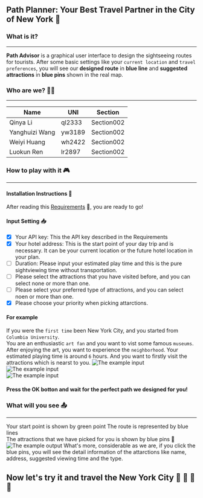 ## Path Planner: Your Best Travel Partner in the City of New York :statue_of_liberty:     

### What is it?  
---
**Path Advisor** is a graphical user interface to design the sightseeing routes for tourists. 
After some basic settings like your `current location` and `travel preferences`, 
you will see our **designed route** in **blue line** and **suggested attractions** in **blue pins** shown in the real map.

### Who are we?  :two_women_holding_hands::two_women_holding_hands:
---
|Name|UNI|Section|
|---|---|---|
|Qinya Li|ql2333|Section002|
|Yanghuizi Wang|yw3189|Section002|
|Weiyi Huang|wh2422|Section002|
|Luokun Ren|lr2897|Section002|

### How to play with it :video_game:    
---
#### Installation Instructions :ledger:  
After reading this [Requirements](https://github.com/FinalProject0b1100100/tfa_project/blob/master/Requirements.txt) :page_with_curl:, you are ready to go!  

#### Input Setting :inbox_tray:
- [x] Your API key: This the API key described in the Requirements 
- [x] Your hotel address: This is the start point of your day trip and is necessary. It can be your current location or the future hotel location in your plan.    
- [ ] Duration: Please input your estimated play time and this is the pure sightviewing time without transportation.  
- [ ]  Please select the attractions that you have visited before, and you can select none or more than one.  
- [ ]  Please select your preferred type of attractions, and you can select noen or more than one. 
- [x]  Please choose your priority when picking attarctions.  

#### For example  
If you were the `first time` been New York City, and you started from `Columbia University`.   
You are an enthusiastic `art fan` and you want to vist some famous `museums`.  
After enjoying the art, you want to experience the `neighborhood`.
Your estimated playing time is around `6` hours.
And you want to firstly visit the attractions which is nearst to you.
![The example input](https://raw.githubusercontent.com/FinalProject0b1100100/tfa_project/master/input1.png)  
![The example input](https://raw.githubusercontent.com/FinalProject0b1100100/tfa_project/master/input2.png)  
![The example input](https://raw.githubusercontent.com/FinalProject0b1100100/tfa_project/master/input3.png)  

#### Press the OK botton and wait for the perfect path we designed for you!
    
### What will you see :outbox_tray:    
---
Your start point is shown by green point
The route is represented by blue lines  
The attractions that we have picked for you is shown by blue pins :round_pushpin:  
![The example output](https://raw.githubusercontent.com/FinalProject0b1100100/tfa_project/master/output.png) 
What's more, considerable as we are, if you click the blue pins, you will see the detail information of the attarctions like name, address, suggested viewing time and the type.  

## Now let's try it and travel the New York City :sunrise: :mount_fuji: :rainbow: :stars:     

